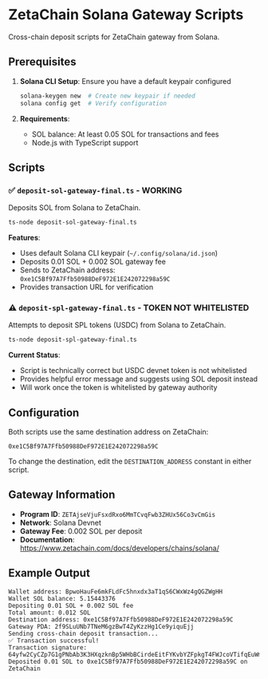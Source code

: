 # ZetaChain Solana Gateway Scripts

Cross-chain deposit scripts for ZetaChain gateway from Solana.

## Prerequisites

1. **Solana CLI Setup**: Ensure you have a default keypair configured
   ```bash
   solana-keygen new  # Create new keypair if needed
   solana config get  # Verify configuration
   ```

2. **Requirements**:
   - SOL balance: At least 0.05 SOL for transactions and fees
   - Node.js with TypeScript support

## Scripts

### ✅ `deposit-sol-gateway-final.ts` - **WORKING**

Deposits SOL from Solana to ZetaChain.

```bash
ts-node deposit-sol-gateway-final.ts
```

**Features**:
- Uses default Solana CLI keypair (`~/.config/solana/id.json`)
- Deposits 0.01 SOL + 0.002 SOL gateway fee
- Sends to ZetaChain address: `0xe1C5Bf97A7Ffb50988DeF972E1E242072298a59C`
- Provides transaction URL for verification

### ⚠️ `deposit-spl-gateway-final.ts` - **TOKEN NOT WHITELISTED**

Attempts to deposit SPL tokens (USDC) from Solana to ZetaChain.

```bash
ts-node deposit-spl-gateway-final.ts
```

**Current Status**: 
- Script is technically correct but USDC devnet token is not whitelisted
- Provides helpful error message and suggests using SOL deposit instead
- Will work once the token is whitelisted by gateway authority

## Configuration

Both scripts use the same destination address on ZetaChain:
```
0xe1C5Bf97A7Ffb50988DeF972E1E242072298a59C
```

To change the destination, edit the `DESTINATION_ADDRESS` constant in either script.

## Gateway Information

- **Program ID**: `ZETAjseVjuFsxdRxo6MmTCvqFwb3ZHUx56Co3vCmGis`
- **Network**: Solana Devnet
- **Gateway Fee**: 0.002 SOL per deposit
- **Documentation**: https://www.zetachain.com/docs/developers/chains/solana/

## Example Output

```
Wallet address: BpwoHauFe6mkFLdFc5hnxdx3aT1qS6CWxWz4gQGZWgHH
Wallet SOL balance: 5.15443376
Depositing 0.01 SOL + 0.002 SOL fee
Total amount: 0.012 SOL
Destination address: 0xe1C5Bf97A7Ffb50988DeF972E1E242072298a59C
Gateway PDA: 2f9SLuUNb7TNeM6gzBwT4ZyKzzHg1Ce9yiquEjj
Sending cross-chain deposit transaction...
✅ Transaction successful!
Transaction signature: 64yfw2CyCZp7G1gPNbAb3K3HXqzknBp5WHbBCirdeEitFYKvbYZFpkgT4FWJcoVTifqEuWmhjCSmJXhnSVJCH42N
Deposited 0.01 SOL to 0xe1C5Bf97A7Ffb50988DeF972E1E242072298a59C on ZetaChain
```
